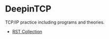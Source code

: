 # DeepinTCP

TCP/IP practice including programs and theories.

* [RST Collection](./RST/README.md)


